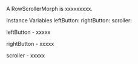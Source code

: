 A RowScrollerMorph is xxxxxxxxx.Instance Variables	leftButton:		<Object>	rightButton:		<Object>	scroller:		<Object>leftButton	- xxxxxrightButton	- xxxxxscroller	- xxxxx